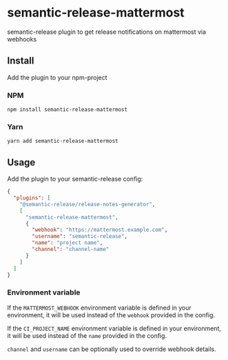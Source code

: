 # semantic-release-mattermost

semantic-release plugin to get release notifications on mattermost via webhooks

## Install

Add the plugin to your npm-project

### NPM

```shell
npm install semantic-release-mattermost
```

### Yarn

```shell
yarn add semantic-release-mattermost
```

## Usage

Add the plugin to your semantic-release config:

```json
{
  "plugins": [
    "@semantic-release/release-notes-generator",
    [
      "semantic-release-mattermost",
      {
        "webhook": "https://mattermost.example.com",
        "username": "semantic-release",
        "name": "project name",
        "channel": "channel-name"
      }
    ]
  ]
}
```

### Environment variable

If the ```MATTERMOST_WEBHOOK``` environment variable is defined in your environment,
it will be used instead of the ```webhook``` provided in the config.

If the ```CI_PROJECT_NAME``` environment variable is defined in your environment,
it will be used instead of the ```name``` provided in the config.

```channel``` and ```username``` can be optionally used to override webhook details.
